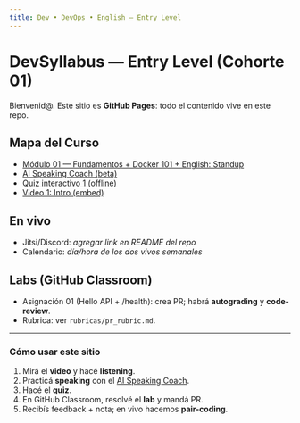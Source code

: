 ```yaml
---
title: Dev • DevOps • English — Entry Level
---
```


# DevSyllabus — Entry Level (Cohorte 01)

Bienvenid@. Este sitio es **GitHub Pages**: todo el contenido vive en este repo.

## Mapa del Curso
- [Módulo 01 — Fundamentos + Docker 101 + English: Standup](./modulos/01-fundamentos.md)
- [AI Speaking Coach (beta)](./ai-speaking.html)
- [Quiz interactivo 1 (offline)](./h5p/quiz1/index.html)
- [Video 1: Intro (embed)](./videos/intro.md)

## En vivo
- Jitsi/Discord: _agregar link en README del repo_
- Calendario: _día/hora de los dos vivos semanales_

## Labs (GitHub Classroom)
- Asignación 01 (Hello API + /health): crea PR; habrá **autograding** y **code-review**.
- Rubrica: ver `rubricas/pr_rubric.md`.

---

### Cómo usar este sitio
1. Mirá el **video** y hacé **listening**.  
2. Practicá **speaking** con el [AI Speaking Coach](./ai-speaking.html).  
3. Hacé el **quiz**.  
4. En GitHub Classroom, resolvé el **lab** y mandá PR.  
5. Recibís feedback + nota; en vivo hacemos **pair-coding**.
